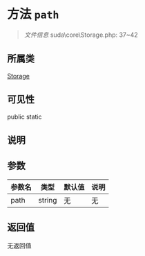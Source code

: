 # 方法 `path`

> *文件信息* suda\core\Storage.php: 37~42

## 所属类 

[Storage](../Storage.md)

## 可见性

 public static

## 说明



## 参数


| 参数名 | 类型 | 默认值 | 说明 |
|--------|-----|-------|-------|
| path |  string | 无 | 无 |



## 返回值

无返回值
